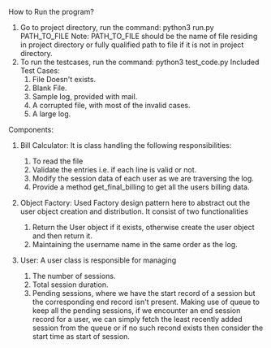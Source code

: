 How to Run the program?

1. Go to project directory, run the command: python3 run.py PATH_TO_FILE
   Note: PATH_TO_FILE should be the name of file residing in project directory or fully qualified path to file if it is not in project directory.
2. To run the testcases, run the command: python3 test_code.py
   Included Test Cases:
   1. File Doesn't exists.
   2. Blank File.
   3. Sample log, provided with mail.
   4. A corrupted file, with most of the invalid cases.
   5. A large log.


Components:
1. Bill Calculator: It is class handling the following responsibilities:
   1. To read the file
   2. Validate the entries i.e. if each line is valid or not.
   3. Modify the session data of each user as we are traversing the log.
   4. Provide a method get_final_billing to get all the users billing data.
      
2. Object Factory: Used Factory design pattern here to abstract out the user object creation and distribution.
   It consist of two functionalities
   1. Return the User object if it exists, otherwise create the user object and then return it.
   2. Maintaining the username name in the same order as the log.

3. User: A user class is responsible for managing
   1. The number of sessions.
   2. Total session duration.
   3. Pending sessions, where we have the start record of a session but the corresponding end record isn't present.
      Making use of queue to keep all the pending sessions, if we encounter an end session record for a user, we can simply fetch the least recently added session from the queue or if no such recond exists then consider the start time as start of session.

